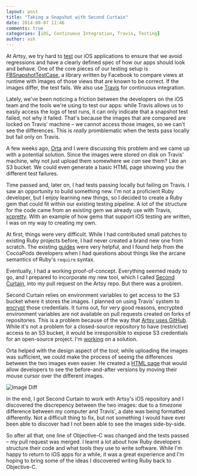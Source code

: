 ```yaml
---
layout: post
title: "Taking a Snapshot with Second Curtain"
date: 2014-08-07 11:46
comments: true
categories: [iOS, Continuous Integration, Travis, Testing]
author: ash
---
```


At Artsy, we try hard to [test](https://speakerdeck.com/orta/getting-eigen-out?slide=35)
our iOS applications to ensure that we avoid regressions and have a clearly
defined spec of how our apps should look and behave. One of the core pieces of
our testing setup is [FBSnapshotTestCase](https://github.com/facebook/ios-snapshot-test-case),
a library written by Facebook to compare views at runtime with images of those
views that are known to be correct. If the images differ, the test fails. We
also use [Travis](https://travis-ci.org) for continuous integration.

Lately, we've been noticing a friction between the developers on the iOS team
and the tools we're using to test our apps: while Travis allows us to easily
access the logs of test runs, it can only indicate that a snapshot test failed,
not why it failed. That's because the images that are compared are locked on
Travis' machine – we cannot access those images, so we can't see the
differences. This is *really* promblematic when the tests pass locally but fail
only on Travis.

<!-- more -->

A few weeks ago, [Orta](http://twitter.com/orta) and I were discussing this
problem and we came up with a potential solution. Since the images were stored
on disk on Travis' machine, why not just upload them somewhere we *can* see
them? Like an S3 bucket. We could even generate a basic HTML page showing you
the different test failures.

Time passed and, later on, I had tests passing locally but failing on Travis.
I saw an opportunity to build something new. I'm not a proficient Ruby developer,
but I enjoy learning new things, so I decided to create a Ruby gem that could
fit within our existing testing pipeline. A lot of the structure for the code
came from an existing gem we already use with Travis, [xcpretty](https://github.com/supermarin/xcpretty).
With an example of how gems that support iOS testing are written, I was on my
way to creating my own.

At first, things were very difficult. While I had contributed small patches to
existing Ruby projects before, I had never created a brand new one from scratch.
The existing [guides](http://guides.rubygems.org/make-your-own-gem/) were very
helpful, and I found help from the CocoaPods developers when I had questions
about things like the arcane semantics of Ruby's `require` syntax.

Eventually, I had a working proof-of-concept. Everything seemed ready to go, and
I prepared to incorporate my new tool, which I called [Second Curtain](https://github.com/AshFurrow/second_curtain),
into my pull request on the Artsy repo. But there was a problem.

Second Curtain relies on environment variables to get access to the S3 bucket
where it stores the images. I planned on using Travis' system to [encrypt](http://docs.travis-ci.com/user/encryption-keys/)
those credentials. It turns out, for very good reasons, encrypted environment
variables are not available on pull requests created on forks of repositories.
This is a problem because of the way that [Artsy uses GitHub](http://artsy.github.io/blog/2012/01/29/how-art-dot-sy-uses-github-to-build-art-dot-sy/).
While it's not a problem for a closed-source repository to have (restrictive)
access to an S3 bucket, it would be irresponsible to expose S3 credentials for
an open-source project. I'm [working](https://github.com/AshFurrow/second_curtain/issues/5)
on a solution.

Orta helped with the design aspect of the tool; while uploading the images was
sufficient, we could make the process of seeing the differences between the two
images even easier. He created a [HTML page](https://eigen-ci.s3.amazonaws.com/snapshots/2014-08-04--15-47/index.html)
that would allow developers to see the before-and-after versions by moving their
mouse cursor over the different images.

![Image Diff](http://static.ashfurrow.com/github/second_curtain.png)

In the end, I got Second Curtain to work with Artsy's iOS repository and I
discovered the discrepency between the two images: due to a timezone difference
between my computer and Travis', a date was being formatted differently. Not a
difficult thing to fix, but not something I would have ever been able to
discover had I not been able to see the images side-by-side.

So after all that, one line of Objective-C was changed and the tests passed – my
pull request was merged. I learnt a lot about how Ruby developers structure
their code and what tools they use to write software. While I'm happy to return
to iOS apps for a while, it was a great experience and I'm hoping to bring some
of the ideas I discovered writing Ruby back to Objective-C.
